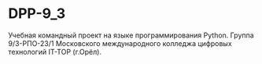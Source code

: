 # DPP-9_3
Учебная командный проект на языке программирования Python. Группа 9/3-РПО-23/1 Московского международного колледжа цифровых технологий IT-TOP (г.Орёл).


